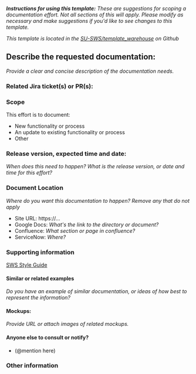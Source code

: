 _**Instructions for using this template:**_
_These are suggestions for scoping a documentation effort. Not all sections of this will apply. Please modify as necessary and make suggestions if you'd like to see changes to this template._

_This template is located in the [SU-SWS/template_warehouse](https://github.com/SU-SWS/template_warehouse) on Github_

## Describe the requested documentation:
_Provide a clear and concise description of the documentation needs._

### Related Jira ticket(s) or PR(s):

### Scope
This effort is to document:
* New functionality or process
* An update to existing functionality or process
* Other

### Release version, expected time and date:
_When does this need to happen? What is the release version, or date and time for this effort?_

###  Document Location
_Where do you want this documentation to happen? Remove any that do not apply_
* Site URL: https://...
* Google Docs: _What's the link to the directory or document?_
* Confluence: _What section or page in confluence?_
* ServiceNow: _Where?_

### Supporting information
[SWS Style Guide](https://docs.google.com/document/d/1CSNwDlPnr_LSv170ywpzuM8xv3d5XlUHbVi5TsopeFM/edit?usp=sharing)

#### Similar or related examples
_Do you have an example of similar documentation, or ideas of how best to represent the information?_

#### Mockups:
_Provide URL or attach images of related mockups._

#### Anyone else to consult or notify?
* (@mention here)

### Other information

